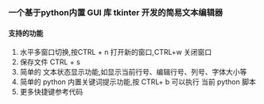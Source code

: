 ### 一个基于python内置 GUI 库 tkinter 开发的简易文本编辑器

#### 支持的功能
1. 水平多窗口切换,按CTRL + n 打开新的窗口,CTRL+w 关闭窗口
2. 保存文件 CTRL + s
3. 简单的 文本状态显示功能,如显示当前行号、编辑行号、列号、字体大小等
4. 简单的 python 内置关键词提示功能,按 CTRL+ b 可以执行 当前 python 脚本
5. 更多快捷键参考代码